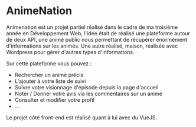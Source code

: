 # AnimeNation

Animenation est un projet partiel réalisé dans le cadre de ma troisième année en Développement Web, l'idée était de réalisé une plateforme autour de deux API, une animé public nous permettant de récupérer énormément d'informations sur les animés. Une autre réalisé, maison, réalisée avec Wordpress pour gérer d'autres types d'informations.

Sur cette plateforme vous pouvez : 

- Rechercher un animé précis
- L'ajouter à votre liste de suivi
- Suivre votre visionnage d'épisode depuis la page d'accueil
- Noter / Donner votre avis via les commentaires sur un animé
- Consulter et modifier votre profil
- ...

Le projet côté front-end est réalisé quant à lui avec du VueJS.


